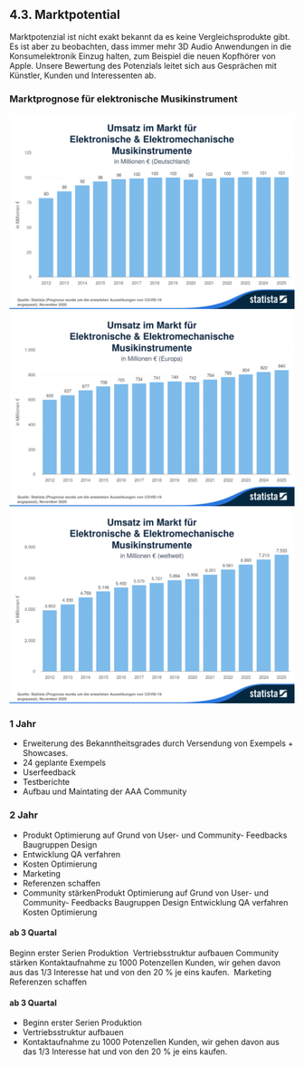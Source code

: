## 4.3. Marktpotential

Marktpotenzial ist nicht exakt bekannt da es keine Vergleichsprodukte gibt. Es ist aber zu beobachten, dass immer mehr 3D Audio Anwendungen in die Konsumelektronik Einzug halten, zum Beispiel die neuen Kopfhörer von Apple. Unsere Bewertung des Potenzials leitet sich aus Gesprächen mit Künstler, Kunden und Interessenten ab. 

### Marktprognose für elektronische Musikinstrument

![Statista1](recherche/Statista-Outlook-Umsatz-im-Markt-fr-Elektronische--Elektromechanische-Musikinstrumente-Deutschland.png)
![Statista2](recherche/Statista-Outlook-Umsatz-im-Markt-fr-Elektronische--Elektromechanische-Musikinstrumente-Europa.png)
![Statista3](recherche/Statista-Outlook-Umsatz-im-Markt-fr-Elektronische--Elektromechanische-Musikinstrumente-weltweit.png)

### 1 Jahr
- Erweiterung des Bekanntheitsgrades durch Versendung von Exempels + Showcases.
- 24 geplante Exempels
- Userfeedback
- Testberichte
- Aufbau und Maintating der AAA Community

### 2 Jahr
- Produkt Optimierung auf Grund von User- und Community- Feedbacks
Baugruppen Design
- Entwicklung QA verfahren
- Kosten Optimierung
- Marketing
- Referenzen schaffen
- Community stärkenProdukt Optimierung auf Grund von User- und Community- Feedbacks
Baugruppen Design
Entwicklung QA verfahren
Kosten Optimierung
#### ab 3 Quartal
Beginn erster Serien Produktion
 Vertriebsstruktur aufbauen
Community stärken
Kontaktaufnahme zu 1000 Potenzellen Kunden, wir gehen davon aus das 1/3 Interesse hat und von den 20 % je eins kaufen. 
Marketing
Referenzen schaffen
#### ab 3 Quartal
- Beginn erster Serien Produktion
- Vertriebsstruktur aufbauen
- Kontaktaufnahme zu 1000 Potenzellen Kunden, wir gehen davon aus das 1/3 Interesse hat und von den 20 % je eins kaufen. 
